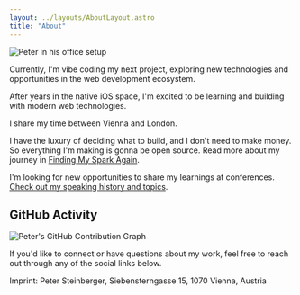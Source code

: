 ```yaml
---
layout: ../layouts/AboutLayout.astro
title: "About"
---
```


<div class="flex flex-col md:flex-row gap-8 items-start">
  <div class="w-full md:w-auto md:flex-shrink-0 md:max-w-[400px]">
    <img src="/peter-office.jpg" alt="Peter in his office setup" class="w-full h-auto rounded-lg" />
  </div>
  <div class="flex-1 min-w-0">
    <p>Currently, I'm vibe coding my next project, exploring new technologies and opportunities in the web development ecosystem.</p>
    <p>After years in the native iOS space, I'm excited to be learning and building with modern web technologies.</p>
    <p>I share my time between Vienna and London.</p>
    <p>I have the luxury of deciding what to build, and I don't need to make money. So everything I'm making is gonna be open source. Read more about my journey in <a href="/posts/2025/finding-my-spark-again/">Finding My Spark Again</a>.</p>
  </div>
</div>

I'm looking for new opportunities to share my learnings at conferences. [Check out my speaking history and topics](https://github.com/steipete/speaking).

## GitHub Activity

<div class="bg-secondary p-0 rounded-lg">
  <img 
    src="https://ghchart.rshah.org/steipete" 
    alt="Peter's GitHub Contribution Graph" 
    class="w-full"
    style="max-width: 100%; height: auto;"
    loading="lazy"
  />
</div>

If you'd like to connect or have questions about my work, feel free to reach out through any of the social links below.

<p class="text-sm text-gray-500 mt-8">Imprint: Peter Steinberger, Siebensterngasse 15, 1070 Vienna, Austria</p>
